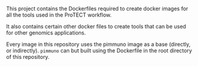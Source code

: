 This project contains the Dockerfiles required to create docker images for all the tools
used in the ProTECT workflow.

It also contains certain other docker files to create tools that can be used for other genomics
applications.

Every image in this repository uses the pimmuno image as a base (directly, or indirectly). `pimmuno`
can but built using the Dockerfile in the root directory of this repository.

